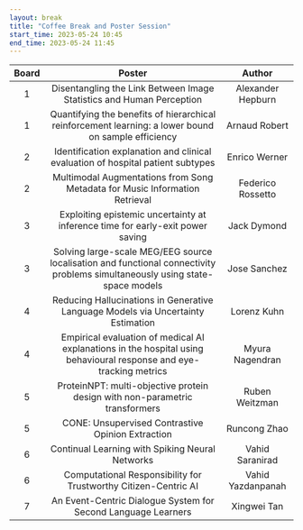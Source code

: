 ```yaml
---
layout: break
title: "Coffee Break and Poster Session"
start_time: 2023-05-24 10:45
end_time: 2023-05-24 11:45
---
```


| Board     | Poster                                                                                                                        | Author             |
|   :----:  |   :----:                                                                                                                      |   :----:           |
| 1         | Disentangling the Link Between Image Statistics and Human Perception                                                          | Alexander Hepburn  | 
| 1         | Quantifying the benefits of hierarchical reinforcement learning: a lower bound on sample efficiency                           | Arnaud Robert      | 
| 2         | Identification	 explanation and clinical evaluation of hospital patient subtypes                                           | Enrico Werner      | 
| 2         | Multimodal Augmentations from Song Metadata for Music Information Retrieval                                                   | Federico Rossetto  | 
| 3         | Exploiting epistemic uncertainty at inference time for early-exit power saving                                                | Jack Dymond        | 
| 3         | Solving large-scale MEG/EEG source localisation and functional connectivity problems simultaneously using state-space models  | Jose Sanchez       | 
| 4         | Reducing Hallucinations in Generative Language Models via Uncertainty Estimation                                              | Lorenz Kuhn        | 
| 4         | Empirical evaluation of medical AI explanations in the hospital using behavioural response and eye-tracking metrics           | Myura Nagendran    | 
| 5         | ProteinNPT: multi-objective protein design with non-parametric transformers                                                   | Ruben Weitzman     | 
| 5         | CONE: Unsupervised Contrastive Opinion Extraction                                                                             | Runcong Zhao       | 
| 6         | Continual Learning with Spiking Neural Networks                                                                               | Vahid Saranirad    | 
| 6         | Computational Responsibility for Trustworthy Citizen-Centric AI                                                               | Vahid Yazdanpanah  | 
| 7         | An Event-Centric Dialogue System for Second Language Learners                                                                 | Xingwei Tan        | 
